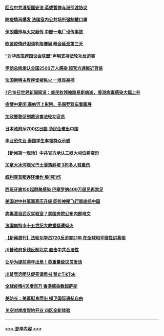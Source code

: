 #### [回应中共港版国安法  英或暂停与港引渡协议](../pages/prog202/a102897605.md?t=07201202) 
#### [防疫情再爆发 法国室内公共场所强制戴口罩](../pages/prog202/a102897671.md?t=07201202) 
#### [伊朗爆炸与火灾频传 中部一电厂也传事故](../pages/prog202/a102897636.md?t=07201202) 
#### [欧盟疫情纾困谈判陷僵局 峰会延至第三天](../pages/prog202/a102897427.md?t=07201202) 
#### [“对华政策跨国议会联盟”声明支持法轮功反迫害](../pages/prog202/a102897511.md?t=07201202) 
#### [伊朗总统承认全国2500万人感染 超官方通报近百倍](../pages/prog202/a102897482.md?t=07201202) 
#### [法国南特主教座堂被纵火 一难民被捕](../pages/prog202/a102897472.md?t=07201202) 
#### [7月19日世界新闻简讯：美民权领袖路易斯病逝，香港病毒感染大幅上升](../pages/prog202/a102897425.md?t=07201202) 
#### [疫情中夏闲 塞纳河上影院、圣保罗驾车看画展](../pages/prog202/a102897420.md?t=07201202) 
#### [加政要敦促制裁迫害法轮功官员](../pages/prog202/a102897415.md?t=07201202) 
#### [日本政府斥700亿日圆 助民企撤出中国](../pages/prog202/a102897364.md?t=07201202) 
#### [毕业恐失业 泰国学生率领群众示威](../pages/prog202/a102897359.md?t=07201202) 
#### [【新闻第一现场】中共官方承认三峡大坝位移变形](../pages/prog202/a102897353.md?t=07201202) 
#### [加拿大冰河观光巴士滚落斜坡 3死多人轻重伤](../pages/prog202/a102897348.md?t=07201202) 
#### [叙利亚首都连环爆炸 酿1死1伤](../pages/prog202/a102897243.md?t=07201202) 
#### [西班牙逾150起群聚感染 巴塞罗纳400万居民再禁足](../pages/prog202/a102897215.md?t=07201202) 
#### [美国对中共军事高压升级 网传神秘飞行器直插中国](../pages/prog202/a102897212.md?t=07201202) 
#### [病毒泄自武汉实验室？美国务院公布内部电文](../pages/prog202/a102897131.md?t=07201202) 
#### [法国南特市十五世纪大教堂疑遭纵火](../pages/prog202/a102896905.md?t=07201202) 
#### [【新闻周刊】法轮功学员720反迫害21年 在全球和平理性讲真相](../pages/prog202/a102897111.md?t=07201202) 
#### [川普政府多线反制北京 直击中共合法性](../pages/prog202/a102896927.md?t=07201202) 
#### [让华为提前两年出局！英重量级议员发话](../pages/prog202/a102897025.md?t=07201202) 
#### [川普竞选团队促签请愿书 禁止TikTok](../pages/prog202/a102897039.md?t=07201202) 
#### [全球疫情4天增百万 香港感染数超萨斯](../pages/prog202/a102896916.md?t=07201202) 
#### [美防长：美军挺身而出 捍卫国际通航自由](../pages/prog202/a102897020.md?t=07201202) 
#### [关空对岸度假地开业 四区全新体验](../pages/prog202/a102896991.md?t=07201202) 

----
#### [ >>> 更早内容 <<< ](../indexes/prog202-earlier.md)
